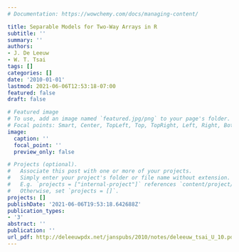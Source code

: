 ```yaml
---
# Documentation: https://wowchemy.com/docs/managing-content/

title: Separable Models for Two-Way Arrays in R
subtitle: ''
summary: ''
authors:
- J. De Leeuw
- W. T. Tsai
tags: []
categories: []
date: '2010-01-01'
lastmod: 2021-06-06T12:53:18-07:00
featured: false
draft: false

# Featured image
# To use, add an image named `featured.jpg/png` to your page's folder.
# Focal points: Smart, Center, TopLeft, Top, TopRight, Left, Right, BottomLeft, Bottom, BottomRight.
image:
  caption: ''
  focal_point: ''
  preview_only: false

# Projects (optional).
#   Associate this post with one or more of your projects.
#   Simply enter your project's folder or file name without extension.
#   E.g. `projects = ["internal-project"]` references `content/project/deep-learning/index.md`.
#   Otherwise, set `projects = []`.
projects: []
publishDate: '2021-06-06T19:53:18.642688Z'
publication_types:
- '3'
abstract: ''
publication: ''
url_pdf: http://deleeuwpdx.net/janspubs/2010/notes/deleeuw_tsai_U_10.pdf
---
```


